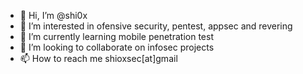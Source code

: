 - 👋 Hi, I’m @shi0x
- 👀 I’m interested in ofensive security, pentest, appsec and revering
- 🌱 I’m currently learning mobile penetration test 
- 💞️ I’m looking to collaborate on infosec projects 
- 📫 How to reach me shioxsec[at]gmail

